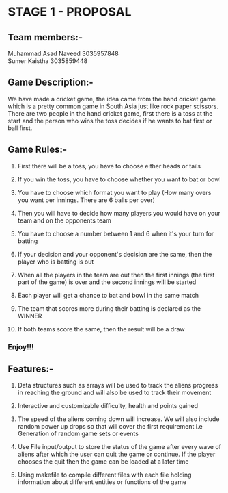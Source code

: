 # STAGE 1 - PROPOSAL

## Team members:-

Muhammad Asad Naveed 3035957848   
Sumer Kaistha 3035859448  

## Game Description:-

We have made a cricket game, the idea came from the hand cricket game which is a pretty common game in South Asia just like rock paper scissors. There are two people in the hand cricket game, first there is a toss at the start and the person who wins the toss decides if he wants to bat first or ball first.


## Game Rules:-

1. First there will be a toss, you have to choose either heads or tails

2. If you win the toss, you have to choose whether you want to bat or bowl 

3. You have to choose which format you want to play (How many overs you want per innings. There are 6 balls per over)

4. Then you will have to decide how many players you would have on your team and on the opponents team  

5. You have to choose a number between 1 and 6 when it's your turn for batting

6. If your decision and your opponent's decision are the same, then the player who is batting is out

7. When all the players in the team are out then the first innings (the first part of the game) is over and the second innings will be started

8. Each player will get a chance to bat and bowl in the same match

9. The team that scores more during their batting is declared as the WINNER

10. If both teams score the same, then the result will be a draw

### Enjoy!!!

## Features:-

1. Data structures such as arrays will be used to track the aliens progress in reaching the ground and will also be used to track        their movement 

2. Interactive and customizable difficulty, health and points gained  

3. The speed of the aliens coming down will increase. We will also include random power up drops so that will cover the first requirement i.e Generation of random game    sets or events  

4. Use File input/output to store the status of the game after every wave of aliens after which the user can quit the game or            continue. If the player chooses the quit then the game can be loaded at a later time  

5. Using makefile to compile different files with each file holding information about different entities or functions of the game  


